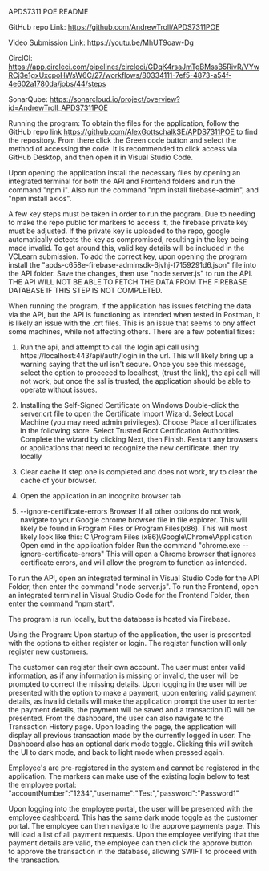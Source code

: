 APDS7311 POE README

GitHub repo Link: https://github.com/AndrewTroll/APDS7311POE

Video Submission Link: https://youtu.be/MhUT9oaw-Dg

CirclCI: https://app.circleci.com/pipelines/circleci/GDqK4rsaJmTgBMssB5RivR/VYwRCj3e1gxUxcpoHWsW6C/27/workflows/80334111-7ef5-4873-a54f-4e602a1780da/jobs/44/steps

SonarQube: https://sonarcloud.io/project/overview?id=AndrewTroll_APDS7311POE

Running the program:
To obtain the files for the application, follow the GitHub repo link https://github.com/AlexGottschalkSE/APDS7311POE to find the repository. From there click the Green code button and select the method of accessing the code. It is recommended to click access via GitHub Desktop, and then open it in Visual Studio Code.

Upon opening the application install the necessary files by opening an integrated terminal for both the API and Frontend folders and run the command "npm i". Also run the command "npm install firebase-admin", and "npm install axios".

A few key steps must be taken in order to run the program. Due to needing to make the repo public for markers to access it, the firebase private key must be adjusted. If the private key is uploaded to the repo, google automatically detects the key as compromised, resulting in the key being made invalid. 
To get around this, valid key details will be included in the VCLearn submission. To add the correct key, upon opening the program  install the "apds-c658e-firebase-adminsdk-6jvhj-f7159291d6.json" file into the API folder. 
Save the changes, then use "node server.js" to run the API. THE API WILL NOT BE ABLE TO FETCH THE DATA FROM THE FIREBASE DATABASE IF THIS STEP IS NOT COMPLETED.

When running the program, if the application has issues fetching the data via the API, but the API is functioning as intended when tested in Postman, it is likely an issue with the .crt files. This is an issue that seems to ony affect some machines, while not affecting others. There are a few potential fixes:

1. Run the api, and attempt to call the login api call using https://localhost:443/api/auth/login in the url. This will likely bring up a warning saying that the url isn't secure. Once you see this message, select the option to proceeed to localhost, (trust the link), the api call will not work, but once the ssl is trusted, the application should be able to operate without issues.

2. Installing the Self-Signed Certificate on Windows
Double-click the server.crt file to open the Certificate Import Wizard.
Select Local Machine (you may need admin privileges).
Choose Place all certificates in the following store.
Select Trusted Root Certification Authorities.
Complete the wizard by clicking Next, then Finish.
Restart any browsers or applications that need to recognize the new certificate.
then try locally

3. Clear cache
If step one is completed and does not work, try to clear the cache of your browser.

4. Open the application in an incognito browser tab

5. --ignore-certificate-errors Browser
If all other options do not work, navigate to your Google chrome browser file in file explorer.
This will likely be found in Program Files or Program Files(x86).
This will most likely look like this: 
C:\Program Files (x86)\Google\Chrome\Application
Open cmd in the application folder
Run the command "chrome.exe --ignore-certificate-errors"
This will open a Chrome browser that ignores certificate errors, and will allow the program to function as intended.

To run the API, open an integrated terminal in Visual Studio Code for the API Folder, then enter the command "node server.js".
To run the Frontend, open an integrated terminal in Visual Studio Code for the Frontend Folder, then enter the command "npm start".

The program is run locally, but the database is hosted via Firebase.

Using the Program:
Upon startup of the application, the user is presented with the options to either register or login. The register function will only register new customers. 

The customer can register their own account. The user must enter valid information, as if any information is missing or invalid, the user will be prompted to correct the missing details.
Upon logging in the user will be presented with the option to make a payment, upon entering valid payment details, as invalid details will make the application prompt the user to renter the payment details, the payment will be saved and a transaction ID will be presented.
From the dashboard, the user can also navigate to the Transaction History page. Upon loading the page, the application will display all previous transaction made by the currently logged in user.
The Dashboard also has an optional dark mode toggle. Clicking this will switch the UI to dark mode, and back to light mode when pressed again.

Employee's are pre-registered in the system and cannot be registered in the application. The markers can make use of the existing login below to test the employee portal:
"accountNumber":"1234","username":"Test","password":"Password1"

Upon logging into the employee portal, the user will be presented with the employee dashboard. This has the same dark mode toggle as the customer portal. The employee can then navigate to the approve payments page. This will load a list of all payment requests. Upon the employee verifying that the payment details are valid, the employee can then click the approve button to approve the transaction in the database, allowing SWIFT to proceed with the transaction.

